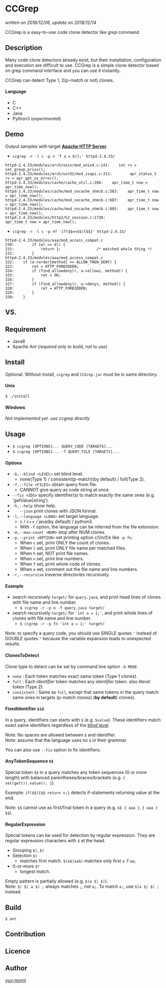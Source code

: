 CCGrep
====
*written on 2018/12/06, update on 2018/12/14*

CCGrep is a easy-to-use code clone detector like *grep* command.

## Description
Many code clone detectors already exist, but their installation, configuration and execution are difficult to use.
CCGrep is a simple clone detector based on grep command interface and you can use it instantly.

CCGrep can detect Type 1, 2(p-match or not) clones.

#### Language
 - C
 - C++
 - Java
 - Python3 (*experimental*)

## Demo
Output samples with target [**Apache HTTP Server**](http://httpd.apache.org/).

 - `ccgrep -r -l c -p n 'T a = b();' httpd-2.4.33/ `

```
httpd-2.4.33/modules/arch/unix/mod_unixd.c:141:    int rv = set_group_privs();
httpd-2.4.33/modules/arch/win32/mod_isapi.c:311:        apr_status_t rv = apr_get_os_error();
httpd-2.4.33/modules/cache/cache_util.c:286:    apr_time_t now = apr_time_now();
httpd-2.4.33/modules/cache/mod_socache_shmcb.c:583:    apr_time_t now = apr_time_now();
httpd-2.4.33/modules/cache/mod_socache_shmcb.c:687:    apr_time_t now = apr_time_now();
httpd-2.4.33/modules/cache/mod_socache_shmcb.c:865:    apr_time_t now = apr_time_now();
httpd-2.4.33/modules/http2/h2_session.c:1738:                apr_time_t now = apr_time_now();
```

 -  `ccgrep -r -l c -p nf 'if($$==$$){$$}' httpd-2.4.33/ `
```
httpd-2.4.33/modules/aaa/mod_access_compat.c
230:        if (wl == dl) {
231:            return 1;                /* matched whole thing */
232:        }
httpd-2.4.33/modules/aaa/mod_access_compat.c
322:    if (a->order[method] == ALLOW_THEN_DENY) {
323:        ret = HTTP_FORBIDDEN;
324:        if (find_allowdeny(r, a->allows, method)) {
325:            ret = OK;
326:        }
327:        if (find_allowdeny(r, a->denys, method)) {
328:            ret = HTTP_FORBIDDEN;
329:        }
330:    }
```

## VS.
## Requirement
 - Java8
 - Apache Ant *(required only to build, not to use)*

## Install
Optional.
Without install, `ccgrep` and `CCGrep.jar` must be in same directory.

#### Unix
`$ ./install`

#### Windows
*Not implemented yet. use ccgrep directly*

## Usage
 - `$ ccgrep [OPTIONS]... QUERY_CODE [TARGETS]...`
 - `$ ccgrep [OPTIONS]... -f QUERY_FILE [TARGETS]...`

#### Options
 - `-b,--blind <LEVEL>`     set blind level.
   - none(Type 1) / consistent(p-match)(by default) / full(Type 2).
 - `-f,--file <FILES>`      obtain query from file.
   - CANNOT give query as code string at once.
 - `--fix <IDS>`         specify identifier(s) to match exactly the same
                        ones (e.g. 'getValue|string').
 - `-h,--help`              show help.
 - `   --json`              print clones with JSON format.
 - `-l,--language <LANG>`   set target language.
   - c / c++ / java(by default) / python3.
   - With `-f` option, the language can be inferred from the file extension.
 - `-m,--max-count <NUM>`   stop after NUM clones.
 - `-p,--print <OPTION>`    set printing option c/l/n/f/e like `-p fn`.
   - When `c` set, print ONLY the count of clones.
   - When `l` set, print ONLY file name per matched files.
   - When `h` set, NOT print file names.
   - When `n` set, print line numbers.
   - When `f` set, print whole code of clones.
   - When `e` set, comment out the file name and line numbers.
 - `-r,--recursive`         traverse directories recursively.

#### Example
 - search recursively `target/` for `query.java`, and print head lines of clones with file name and line number.
   - `$ ccgrep -r -p n -f query.java target/`
 - search recursively `target/` for `'int a = 1;'`, and print whole lines of clones with file name and line number.
   - `$ ccgrep -r -p fn 'int a = 1;' target/`

Note: to specify a query code, you should use SINGLE quotes `'` instead of DOUBLE quotes `"` because the variable expansion leads to unexpected results.

#### ClonesToDetect
Clone type to detect can be set by command line option `-b MODE`.
 - `none`       : Each token matches exact same token (Type 1 clones).
 - `full`       : Each *identifier* token matches any *identifier* token. also *literal* token (Type 2).
 - `consistent` : Same as `full`, except that same tokens in the query match same ones in targets (p-match clones).(**by default**)
clones).

#### FixedIdentifier `$id`
In a query, identifiers can starts with `$` (e.g. `$value`).
These identifiers match exact same identifiers regardless of the [blind level](#ClonesToDetect).

Note: No spaces are allowed between `$` and identifier.  
Note: assume that the language uses no `$` in their grammar.

You can also use `--fix` option to fix identifiers.

#### AnyTokenSequence `$$`
Special token `$$` in a query matches any token sequences (0 or more length) with balanced parentheses/braces/brackets
 (e.g. `{ set(get()).value(); }`).

Example: `if($$){$$ return v;}` detects if-statements returning value at the end.

Note: `$$` cannot use as first/final token in a query (e.g. `$$ { aaa }`, `{ aaa } $$`).

#### RegularExpression
Special tokens can be used for detection by regular expression.
They are regular expression characters with `$` at the head.
 - Grouping `$(`, `$)`
 - Selection `$|`
   - matches first match. `$(a$|aa$)` matches only first `a` .f `aa`;
 - 0-or-more `$*`
   - longest match.

Empty pattern is partially allowed (e.g. `$(a $| $)`).  
Note: `$( $| a $) ;` always matches `;`, not `a;`.
To match `a;`, use `$(a $| $) ;` instead.


## Build

`$ ant`

## Contribution
## Licence
## Author
[yuy-mymt](http://sel.ist.osaka-u.ac.jp/)
